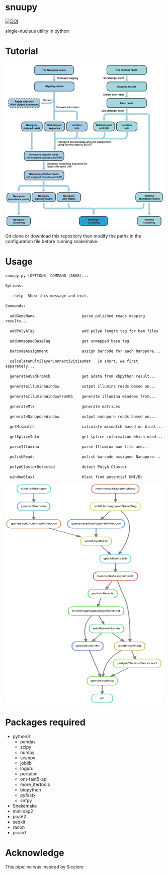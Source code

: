 # snuupy
[![DOI](https://zenodo.org/badge/302899070.svg)](https://zenodo.org/badge/latestdoi/302899070)

single-nucleus utility in python

# Tutorial
![Schematic_diagram](./Schematic_diagram.png)

Git clone or download this repository then modify the paths in the configuration file before running snakemake. 

# Usage
```text
snuupy.py [OPTIONS] COMMAND [ARGS]...

Options:

  --help  Show this message and exit.

Commands:

  addGeneName                     parse polished reads mapping results...
  
  addPolyATag                     add polyA length tag for bam files
  
  addUnmappedBaseTag              get unmapped base tag
  
  barcodeAssignment               assign barcode for each Nanopore...
  
  calculateMultilayerConnectivitiesMat   In short, we first separately...
                                  
  generateH5adFromKb              get adata from kbpython result...
  
  generateIlluminaWindow          output illumina reads based on...
  
  generateIlluminaWindowFromKb    generate illumina windows from...
  
  generateMtx                     generate matrices
  
  generateNanoporeWindow          output nanopore reads based on...
  
  getMismatch                     calculate mismatch based on blast...
  
  getSpliceInfo                   get splice information which used...
  
  parseIllumina                   parse Illumina bam file and...
  
  polishReads                     polish barcode assigned Nanopore...
  
  polyAClusterDetected            detect PolyA Cluster
  
  windowBlast                     blast find potential UMI/Bc
```
<img src="./snakemake/pipeline.svg" width="500" height="700">

# Packages required
- python3 
  - pandas 
  - scipy 
  - numpy 
  - scanpy 
  - joblib 
  - loguru 
  - portaion 
  - ont-fast5-api 
  - more_itertools
  - biopython
  - pyfastx
  - snfpy
- Snakemake 
- minimap2 
- poaV2 
- seqkit 
- racon 
- picard 


# Acknowledge
This pipeline was inspired by Sicelore
